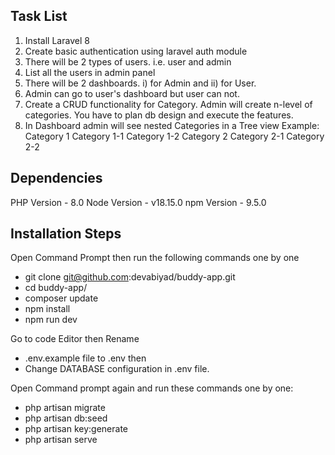 
## Task List 

1) Install Laravel 8
2) Create basic authentication using laravel auth module
3) There will be 2 types of users. i.e. user and admin
4) List all the users in admin panel
5) There will be 2 dashboards. i) for Admin and ii) for User.
6) Admin can go to user's dashboard but user can not.
7) Create a CRUD functionality for Category. Admin will create n-level of categories. You have to plan db design and execute the features.
8) In Dashboard admin will see nested Categories in a Tree view
    Example:
        Category 1
            Category 1-1
            Category 1-2
        Category 2
            Category 2-1
            Category 2-2


## Dependencies

PHP Version - 8.0
Node Version - v18.15.0
npm Version - 9.5.0

## Installation Steps

Open Command Prompt then run the following commands one by one

- git clone git@github.com:devabiyad/buddy-app.git
- cd buddy-app/
- composer update
- npm install
- npm run dev

Go to code Editor then Rename
- .env.example file to .env
then
- Change DATABASE configuration in .env file.

Open Command prompt again and run these commands one by one:

- php artisan migrate
- php artisan db:seed
- php artisan key:generate
- php artisan serve
